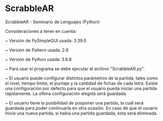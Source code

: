 # ScrabbleAR
ScrabbleAR - Seminario de Lenguajes (Python)

Consideraciones a tener en cuenta:

~ Versión de PySimpleGUI usada: 3.39.0

~ Versión de Pattern usada: 2.6

~ Versión de Python usada: 3.6.8

~ Para usar el programa se debe ejecutar el archivo "ScrabbleAR.py".

~ El usuario puede configurar distintos parámetros de la partida, tales como el nivel, tiempo límite, el puntaje y la cantidad de fichas de cada letra. Existe una configuración por defecto para que el usuario pueda iniciar una partida rápidamente. La última configuración elegida será guardada. 

~ El usuario tiene la posibilidad de posponer una partida, la cuál será guardada para poder continuarla en otra ocasión. En caso de que el usuario inicie una nueva partida, si había una partida guardada, esta será eliminada.

